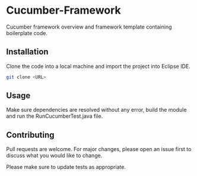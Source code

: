 # Cucumber-Framework
Cucumber framework overview and framework template containing boilerplate code.

## Installation

Clone the code into a local machine and import the project into Eclipse IDE.
  
```bash
git clone <URL>
```

## Usage

Make sure dependencies are resolved without any error,  build the module and run the RunCucumberTest.java file.

## Contributing
Pull requests are welcome. For major changes, please open an issue first to discuss what you would like to change.

Please make sure to update tests as appropriate.

